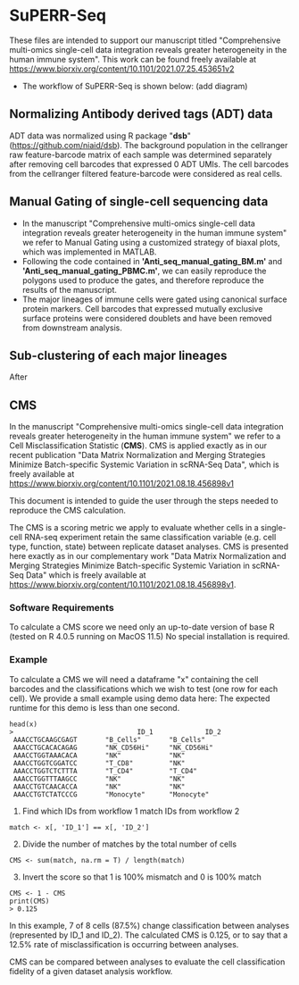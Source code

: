 # SuPERR-Seq
These files are intended to support our manuscript titled "Comprehensive multi-omics single-cell data integration reveals greater heterogeneity in the human immune system".
This work can be found freely available at https://www.biorxiv.org/content/10.1101/2021.07.25.453651v2

- The workflow of SuPERR-Seq is shown below: (add diagram)

## Normalizing Antibody derived tags (ADT) data
ADT data was normalized using R package "**dsb**" (https://github.com/niaid/dsb). The background population in the cellranger raw feature-barcode matrix of each sample was determined separately after removing cell barcodes that expressed 0 ADT UMIs. The cell barcodes from the cellranger filtered feature-barcode were considered as real cells.
## Manual Gating of single-cell sequencing data
- In the manuscript "Comprehensive multi-omics single-cell data integration reveals greater heterogeneity in the human immune system" we refer to Manual Gating using a customized strategy of biaxal plots, which was implemented in MATLAB.
- Following the code contained in **'Anti_seq_manual_gating_BM.m'** and **'Anti_seq_manual_gating_PBMC.m'**, we can easily reproduce the polygons used to produce the gates, and therefore reproduce the results of the manuscript.
- The major lineages of immune cells were gated using canonical surface protein markers. Cell barcodes that expressed mutually exclusive surface proteins were considered doublets and have been removed from downstream analysis.
## Sub-clustering of each major lineages
After

## CMS

In the manuscript "Comprehensive multi-omics single-cell data integration reveals greater heterogeneity in the human immune system" we refer to a Cell Misclassification Statistic (**CMS**).
CMS is applied exactly as in our recent publication "Data Matrix Normalization and Merging Strategies Minimize Batch-specific Systemic Variation in scRNA-Seq Data", which is freely available at https://www.biorxiv.org/content/10.1101/2021.08.18.456898v1

This document is intended to guide the user through the steps needed to reproduce the CMS calculation.


The CMS is a scoring metric we apply to evaluate whether cells in a single-cell RNA-seq experiment retain the same classification variable (e.g. cell type, function, state) between replicate dataset analyses.
CMS is presented here exactly as in our complementary work "Data Matrix Normalization and Merging Strategies Minimize Batch-specific Systemic Variation in scRNA-Seq Data" which is freely available at https://www.biorxiv.org/content/10.1101/2021.08.18.456898v1.

### Software Requirements

To calculate a CMS score we need only an up-to-date version of base R (tested on R 4.0.5 running on MacOS 11.5)
No special installation is required.

### Example

To calculate a CMS we will need a dataframe "x" containing the cell barcodes and the classifications which we wish to test (one row for each cell).
We provide a small example using demo data here:
The expected runtime for this demo is less than one second.




```
head(x)
>                     	        ID_1       		 ID_2    
 AAACCTGCAAGCGAGT		"B_Cells"	  	"B_Cells"  
 AAACCTGCACACAGAG		"NK_CD56Hi"		"NK_CD56Hi"
 AAACCTGGTAAACACA		"NK"       		"NK"       
 AAACCTGGTCGGATCC		"T_CD8"    		"NK"    
 AAACCTGGTCTCTTTA		"T_CD4"    		"T_CD4"    
 AAACCTGGTTTAAGCC		"NK"       		"NK"
 AAACCTGTCAACACCA		"NK"       		"NK"                
 AAACCTGTCTATCCCG		"Monocyte" 		"Monocyte"
```
1. Find which IDs from workflow 1 match IDs from workflow 2
 ```
 match <- x[, 'ID_1'] == x[, 'ID_2']
 ```

2. Divide the number of matches by the total number of cells
 ``` 
 CMS <- sum(match, na.rm = T) / length(match)
 ```

3. Invert the score so that 1 is 100% mismatch and 0 is 100% match
 ```
 CMS <- 1 - CMS
 print(CMS)
 > 0.125
```
In this example, 7 of 8 cells (87.5%) change classification between analyses (represented by ID_1 and ID_2).
The calculated CMS is 0.125, or to say that a 12.5% rate of misclassification is occurring between analyses.


CMS can be compared between analyses to evaluate the cell classification fidelity of a given dataset analysis workflow.


